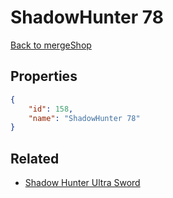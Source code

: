 # ShadowHunter 78

<no description available>

[Back to mergeShop](../merge-shops.md)

## Properties

```json
{
    "id": 158,
    "name": "ShadowHunter 78"
}
```

## Related

- [Shadow Hunter Ultra Sword](../items/10791-shadow-hunter-ultra-sword.md)


